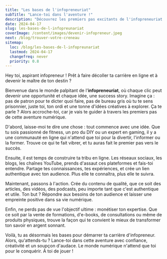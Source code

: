 ```yaml
---
title: "Les bases de l'infopreneuriat"
subTitle: "Lance-toi dans l'aventure !"
description: "Découvrez les premiers pas excitants de l'infopreneuriat et apprenez à construire votre carrière en ligne en tant qu'infopreneur. Explorez les stratégies pour trouver votre niche, construire une audience engagée, créer un contenu de qualité et monétiser votre expertise. Préparez-vous à plonger dans cette aventure numérique avec confiance, créativité et détermination !"
date: 2024-04-17
slug: les-bases-de-l-infopreunariat
coverImage: /content/images/devenir-infopreneur.jpeg
next: /blog/trouver-votre-creneau
sitemap:
  loc: /blog/les-bases-de-l-infopreunariat
  lastmod: 2024-04-17
  changefreq: never
  priority: 0.8
---
```

Hey toi, aspirant infopreneur ! Prêt à faire décoller ta carrière en ligne et à devenir le maître de ton destin ?
<!--more-->
Bienvenue dans le monde palpitant de l'**infopreneuriat**, où chaque clic peut devenir une opportunité et chaque idée, une success story.
Imagine ça : pas de patron pour te dicter quoi faire, pas de bureau gris où tu te sens prisonnier, juste toi, ton ordi et une tonne d'idées créatives à explorer.
Ça te parle ? Alors accroche-toi, car je vais te guider à travers les premiers pas de cette aventure numérique.

D'abord, laisse-moi te dire une chose : tout commence avec une idée. Que tu sois passionné de fitness, un pro du DIY ou un expert en gaming, il y a une communauté en ligne qui n'attend que toi pour la divertir, l'informer ou la former. Trouve ce qui te fait vibrer, et tu auras fait le premier pas vers le succès.

Ensuite, il est temps de construire ta tribu en ligne. Les réseaux sociaux, les blogs, les chaînes YouTube, prends d'assaut ces plateformes et fais-toi entendre. Partage tes connaissances, tes expériences, et crée un lien authentique avec ton audience. Plus elle te connaîtra, plus elle te suivra.

Maintenant, passons à l'action. Crée du contenu de qualité, que ce soit des articles, des vidéos, des podcasts, peu importe tant que c'est authentique et utile. Ton but ? Répondre aux besoins de ton audience et laisser une empreinte positive dans sa vie numérique.

Enfin, ne perds pas de vue l'objectif ultime : monétiser ton expertise. Que ce soit par la vente de formations, d'e-books, de consultations ou même de produits physiques, trouve la façon qui te convient le mieux de transformer ton savoir en argent sonnant.

Voilà, tu as désormais les bases pour démarrer ta carrière d'infopreneur. Alors, qu'attends-tu ? Lance-toi dans cette aventure avec confiance, créativité et un soupçon d'audace. Le monde numérique n'attend que toi pour le conquérir. À toi de jouer !

